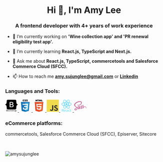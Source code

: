 <h1 align="center">Hi 👋, I'm Amy Lee</h1>
<h3 align="center">A frontend developer with 4+ years of work experience</h3>

- 🔭 I’m currently working on **'Wine collection app' and 'PR renewal eligibility test app'.**

- 🌱 I’m currently learning **React.js, TypeScript and Next.js.**

- 💬 Ask me about **React.js, TypeScript, commercetools and Salesforce Commerce Cloud (SFCC).**

- 📫 How to reach me **amy.sujunglee@gmail.com** or **<a href="https://www.linkedin.com/in/amysujunglee/" target="_blank" rel="noreferrer">Linkedin</a>**

<h3 align="left">Languages and Tools:</h3>
<p align="left"> <a href="https://getbootstrap.com" target="_blank" rel="noreferrer"> <img src="https://raw.githubusercontent.com/devicons/devicon/master/icons/bootstrap/bootstrap-plain-wordmark.svg" alt="bootstrap" width="40" height="40"/> </a> <a href="https://www.w3schools.com/css/" target="_blank" rel="noreferrer"> <img src="https://raw.githubusercontent.com/devicons/devicon/master/icons/css3/css3-original-wordmark.svg" alt="css3" width="40" height="40"/> </a> <a href="https://www.w3.org/html/" target="_blank" rel="noreferrer"> <img src="https://raw.githubusercontent.com/devicons/devicon/master/icons/html5/html5-original-wordmark.svg" alt="html5" width="40" height="40"/> </a> <a href="https://developer.mozilla.org/en-US/docs/Web/JavaScript" target="_blank" rel="noreferrer"> <img src="https://raw.githubusercontent.com/devicons/devicon/master/icons/javascript/javascript-original.svg" alt="javascript" width="40" height="40"/> </a> <a href="https://reactjs.org/" target="_blank" rel="noreferrer"> <img src="https://raw.githubusercontent.com/devicons/devicon/master/icons/react/react-original-wordmark.svg" alt="react" width="40" height="40"/> </a> <a href="https://sass-lang.com" target="_blank" rel="noreferrer"> <img src="https://raw.githubusercontent.com/devicons/devicon/master/icons/sass/sass-original.svg" alt="sass" width="40" height="40"/> </a> </p>

<h3 align="left">eCommerce platforms:</h3>
<p>commercetools, Salesforce Commerce Cloud (SFCC), Episerver, Sitecore</p>
<br>
<p><img align="center" src="https://github-readme-stats.vercel.app/api/top-langs?username=amysujunglee&show_icons=true&locale=en&layout=compact" alt="amysujunglee" /></p>
